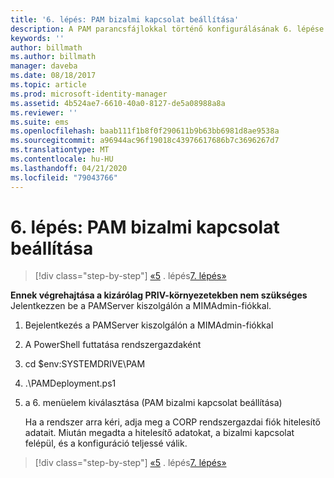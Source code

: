 ```yaml
---
title: '6. lépés: PAM bizalmi kapcsolat beállítása'
description: A PAM parancsfájlokkal történő konfigurálásának 6. lépése. Ez a fejezet a CORP- és PRIV-tartományok között elvárt megbízhatóság beállítását ismerteti
keywords: ''
author: billmath
ms.author: billmath
manager: daveba
ms.date: 08/18/2017
ms.topic: article
ms.prod: microsoft-identity-manager
ms.assetid: 4b524ae7-6610-40a0-8127-de5a08988a8a
ms.reviewer: ''
ms.suite: ems
ms.openlocfilehash: baab111f1b8f0f290611b9b63bb6981d8ae9538a
ms.sourcegitcommit: a96944ac96f19018c43976617686b7c3696267d7
ms.translationtype: MT
ms.contentlocale: hu-HU
ms.lasthandoff: 04/21/2020
ms.locfileid: "79043766"
---
```

# <a name="step-6-set-up-the-pam-trust"></a>6. lépés: PAM bizalmi kapcsolat beállítása

> [!div class="step-by-step"]
> [«5](sp1-step5-configuring-pam.md)
> . lépés[7. lépés»](sp1-step7-setup-sidhistory-sidfiltering.md)

**Ennek végrehajtása a kizárólag PRIV-környezetekben nem szükséges** Jelentkezzen be a PAMServer kiszolgálón a MIMAdmin-fiókkal.

1. Bejelentkezés a PAMServer kiszolgálón a MIMAdmin-fiókkal
2. A PowerShell futtatása rendszergazdaként
3. cd $env:SYSTEMDRIVE\PAM
4. .\PAMDeployment.ps1
5. a 6. menüelem kiválasztása (PAM bizalmi kapcsolat beállítása)

   Ha a rendszer arra kéri, adja meg a CORP rendszergazdai fiók hitelesítő adatait. Miután megadta a hitelesítő adatokat, a bizalmi kapcsolat felépül, és a konfiguráció teljessé válik.

> [!div class="step-by-step"]
> [«5](sp1-step5-configuring-pam.md)
> . lépés[7. lépés»](sp1-step7-setup-sidhistory-sidfiltering.md)
